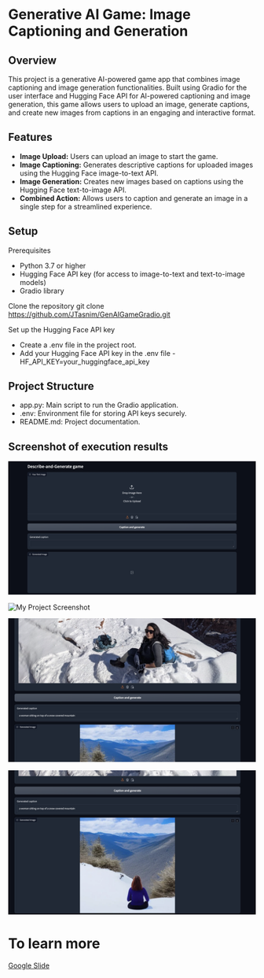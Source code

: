 # Generative AI Game: Image Captioning and Generation

## Overview

This project is a generative AI-powered game app that combines image captioning and image generation functionalities. Built using Gradio for the user interface and Hugging Face API for AI-powered captioning and image generation, this game allows users to upload an image, generate captions, and create new images from captions in an engaging and interactive format.

## Features

- **Image Upload:** Users can upload an image to start the game.
- **Image Captioning:** Generates descriptive captions for uploaded images using the Hugging Face image-to-text API.
- **Image Generation:** Creates new images based on captions using the Hugging Face text-to-image API.
- **Combined Action:** Allows users to caption and generate an image in a single step for a streamlined experience.

## Setup

Prerequisites

- Python 3.7 or higher
- Hugging Face API key (for access to image-to-text and text-to-image models)
- Gradio library

Clone the repository
git clone <https://github.com/JTasnim/GenAIGameGradio.git>

Set up the Hugging Face API key

- Create a .env file in the project root.
- Add your Hugging Face API key in the .env file
  -HF_API_KEY=your_huggingface_api_key

## Project Structure

- app.py: Main script to run the Gradio application.
- .env: Environment file for storing API keys securely.
- README.md: Project documentation.

## Screenshot of execution results

![My Project Screenshot](assets/Screenshot1.png)


![My Project Screenshot](assets/Screenshot2.png)


![My Project Screenshot](assets/Screenshot3.png)


![My Project Screenshot](assets/Screenshot4.png)

# To learn more

[Google Slide](/assets/StoryFromImage.pptx)
